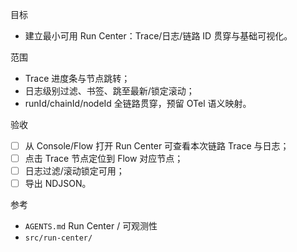 目标
- 建立最小可用 Run Center：Trace/日志/链路 ID 贯穿与基础可视化。

范围
- Trace 进度条与节点跳转；
- 日志级别过滤、书签、跳至最新/锁定滚动；
- runId/chainId/nodeId 全链路贯穿，预留 OTel 语义映射。

验收
- [ ] 从 Console/Flow 打开 Run Center 可查看本次链路 Trace 与日志；
- [ ] 点击 Trace 节点定位到 Flow 对应节点；
- [ ] 日志过滤/滚动锁定可用；
- [ ] 导出 NDJSON。

参考
- `AGENTS.md` Run Center / 可观测性
- `src/run-center/`

